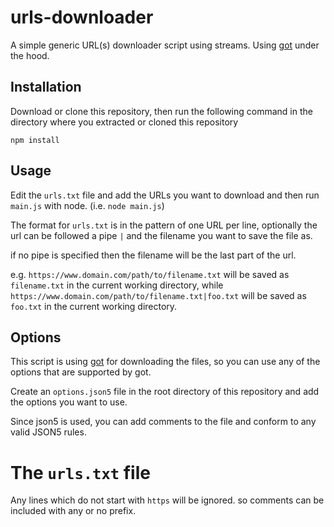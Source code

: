 # urls-downloader

A simple generic URL(s) downloader script using streams. Using [got](https://github.com/sindresorhus/got) under the hood.

## Installation
Download or clone this repository, then run the following command in the directory where you extracted or cloned this repository
```
npm install
```

## Usage
Edit the `urls.txt` file and add the URLs you want to download and then run `main.js` with node. (i.e. `node main.js`)

The format for `urls.txt` is in the pattern of one URL per line, optionally the url can be followed a pipe `|` and the filename you want to save the file as.

if no pipe is specified then the filename will be the last part of the url.

e.g. `https://www.domain.com/path/to/filename.txt` will be saved as `filename.txt` in the current working directory,
while `https://www.domain.com/path/to/filename.txt|foo.txt` will be saved as `foo.txt` in the current working directory.

## Options

This script is using [got](https://github.com/sindresorhus/got) for downloading the files, so you can use any of the options that are supported by got.

Create an `options.json5` file in the root directory of this repository and add the options you want to use.

Since json5 is used, you can add comments to the file and conform to any valid JSON5 rules.

# The `urls.txt` file

Any lines which do not start with `https` will be ignored. so comments can be included with any or no prefix.

